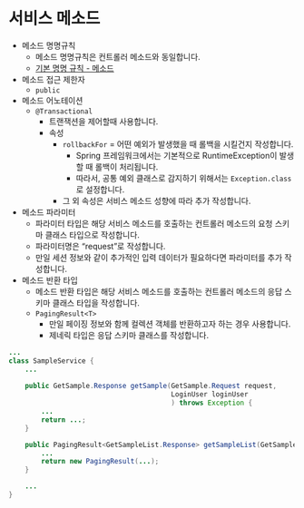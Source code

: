 # 서비스 메소드

- 메소드 명명규칙
    - 메소드 명명규칙은 컨트롤러 메소드와 동일합니다.
    - [기본 명명 규칙 - 메소드](default-namespace.md#method-name "기본 명명 규칙 #메소드")
- 메소드 접근 제한자
    - `public`
- 메소드 어노테이션
    - `@Transactional`
        - 트랜잭션을 제어할때 사용합니다.
        - 속성
            - `rollbackFor` = 어떤 예외가 발생했을 때 롤백을 시킬건지 작성합니다.
                - Spring 프레임워크에서는 기본적으로 RuntimeException이 발생할 때 롤백이 처리됩니다.
                - 따라서, 공통 예외 클래스로 감지하기 위해서는 `Exception.class` 로 설정합니다.
            - 그 외 속성은 서비스 메소드 성향에 따라 추가 작성합니다.
- 메소드 파라미터
    - 파라미터 타입은 해당 서비스 메소드를 호출하는 컨트롤러 메소드의 요청 스키마 클래스 타입으로 작성합니다.
    - 파라미터명은 “request”로 작성합니다.
    - 만일 세션 정보와 같이 추가적인 입력 데이터가 필요하다면 파라미터를 추가 작성합니다.
- 메소드 반환 타입
    - 메소드 반환 타입은 해당 서비스 메소드를 호출하는 컨트롤러 메소드의 응답 스키마 클래스 타입을 작성합니다.
    - `PagingResult<T>`
        - 만일 페이징 정보와 함께 컬렉션 객체를 반환하고자 하는 경우 사용합니다.
        - 제네릭 타입은 응답 스키마 클래스를 작성합니다.

```java
...
class SampleService {
	...
	
    public GetSample.Response getSample(GetSample.Request request,
                                        LoginUser loginUser
										) throws Exception {
		...
		return ...;
    }

	public PagingResult<GetSampleList.Response> getSampleList(GetSampleList.Request request) throws Exception {
		...
		return new PagingResult(...);
	}

	...
}
```